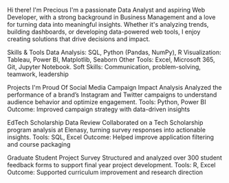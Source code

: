 Hi there! I'm Precious
I'm a passionate Data Analyst and aspiring Web Developer, with a strong background in Business Management and a love for turning data into meaningful insights. Whether it's analyzing trends, building dashboards, or developing data-powered web tools, I enjoy creating solutions that drive decisions and impact.

Skills & Tools
Data Analysis: SQL, Python (Pandas, NumPy), R
Visualization: Tableau, Power BI, Matplotlib, Seaborn
Other Tools: Excel, Microsoft 365, Git, Jupyter Notebook.
Soft Skills: Communication, problem-solving, teamwork, leadership

Projects I'm Proud Of
Social Media Campaign Impact Analysis
Analyzed the performance of a brand’s Instagram and Twitter campaigns to understand audience behavior and optimize engagement.
Tools: Python, Power BI
Outcome: Improved campaign strategy with data-driven insights

EdTech Scholarship Data Review
Collaborated on a Tech Scholarship program analysis at Elenasy, turning survey responses into actionable insights.
Tools: SQL, Excel
Outcome: Helped improve application filtering and course packaging

Graduate Student Project Survey
Structured and analyzed over 300 student feedback forms to support final year project development.
Tools: R, Excel
Outcome: Supported curriculum improvement and research direction
